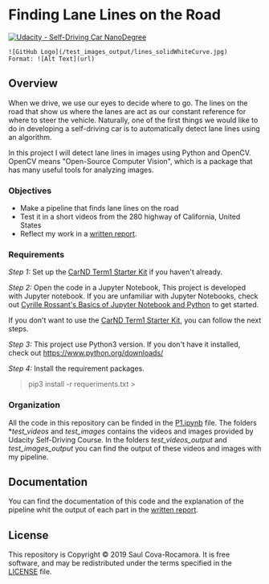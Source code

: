 # **Finding Lane Lines on the Road** 
[![Udacity - Self-Driving Car NanoDegree](https://s3.amazonaws.com/udacity-sdc/github/shield-carnd.svg)](http://www.udacity.com/drive)

```
![GitHub Logo](/test_images_output/lines_solidWhiteCurve.jpg)
Format: ![Alt Text](url)
```

## Overview

When we drive, we use our eyes to decide where to go.  The lines on the road that show us where the lanes are act as our constant reference for where to steer the vehicle.  Naturally, one of the first things we would like to do in developing a self-driving car is to automatically detect lane lines using an algorithm.

In this project I will detect lane lines in images using Python and OpenCV.  OpenCV means "Open-Source Computer Vision", which is a package that has many useful tools for analyzing images.  

### Objectives
* Make a pipeline that finds lane lines on the road
* Test it in a short videos from the 280 highway of California, United States
* Reflect my work in a  <A HREF="https://github.com/rscova/CarND-LaneLines-P1/blob/master/writeup.md" target="_blank"> written report</A>.

###  Requirements
*Step 1:* Set up the [CarND Term1 Starter Kit](https://classroom.udacity.com/nanodegrees/nd013/parts/fbf77062-5703-404e-b60c-95b78b2f3f9e/modules/83ec35ee-1e02-48a5-bdb7-d244bd47c2dc/lessons/8c82408b-a217-4d09-b81d-1bda4c6380ef/concepts/4f1870e0-3849-43e4-b670-12e6f2d4b7a7) if you haven't already.

*Step 2:* Open the code in a Jupyter Notebook,
This project is developed with Jupyter notebook.  If you are unfamiliar with Jupyter Notebooks, check out <A HREF="https://www.packtpub.com/books/content/basics-jupyter-notebook-and-python" target="_blank">Cyrille Rossant's Basics of Jupyter Notebook and Python</A> to get started.

If you don't want to use the [CarND Term1 Starter Kit](https://classroom.udacity.com/nanodegrees/nd013/parts/fbf77062-5703-404e-b60c-95b78b2f3f9e/modules/83ec35ee-1e02-48a5-bdb7-d244bd47c2dc/lessons/8c82408b-a217-4d09-b81d-1bda4c6380ef/concepts/4f1870e0-3849-43e4-b670-12e6f2d4b7a7), you can follow the next steps.

*Step 3:* This project use Python3 version.  If you don't have it installed, check out  https://www.python.org/downloads/ 

*Step 4:* Install the requirement packages.
> pip3 install -r requeriments.txt >

###  Organization
All the code in this repository can be finded in the <A HREF="https://github.com/rscova/CarND-LaneLines-P1/blob/master/writeup.md" target="_blank"> P1.ipynb</A> file.
The folders **test_videos* and *test_images* contains the videos and images provided by Udacity Self-Driving Course.
In the folders *test_videos_output* and *test_images_output* you can find the output of these videos and images with my pipeline.

## Documentation

You can find the documentation of this code and the explanation of the pipeline whit the output of each part in the <A HREF="https://github.com/rscova/CarND-LaneLines-P1/blob/master/writeup.md" target="_blank"> written report</A>.

## License 
This repository is Copyright © 2019 Saul Cova-Rocamora. It is free software, and may be redistributed under the terms specified in the <A HREF="https://github.com/rscova/CarND-LaneLines-P1/blob/master/LICENSE" target="_blank">LICENSE</A> file.



